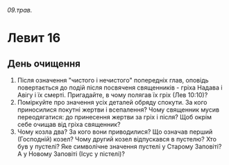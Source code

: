
_09.трав._

# Левит 16

## День очищення
1. Після означення "чистого і нечистого" попередніх глав, оповідь повертається до подій після посвяченя священників - гріха Надава і Авігу і їх смерті. Пригадайте, в чому полягав їх гріх (Лев 10:10)?
2. Поміркуйте про значення усіх деталей обряду спокути. За кого приносилися покутні жертви і всепалення? Чому священник мусив переодягатися: до принесення жертви за гріх і після? Щоб окрім себе очищав від гріха священник?
3. Чому козла два? За кого вони приводилися? Що означав перший (Господній) козел? Чому другий козел відпускався в пустелю? Хто був у пустелі? Яке символічне значення пустелі у Старому Заповіті? А у Новому Заповіті (Ісус у пістелі)?
